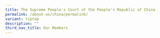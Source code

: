 ```yaml
---
title: The Supreme People's Court of the People's Republic of China
permalink: /about-us/china/permalink/
variant: tiptap
description: ""
third_nav_title: Our Members
---
```

<p></p>